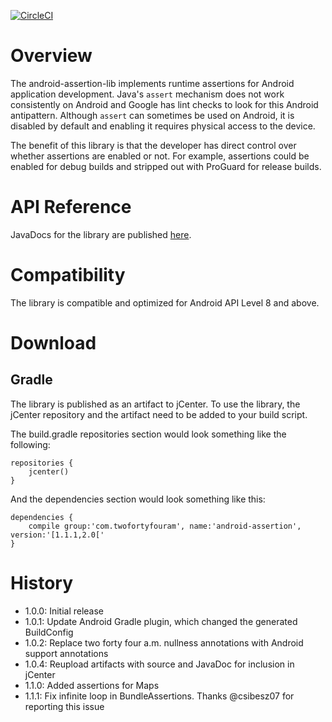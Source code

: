 [![CircleCI](https://circleci.com/gh/twofortyfouram/android-assertion.svg?style=svg)](https://circleci.com/gh/twofortyfouram/android-assertion)

# Overview
The android-assertion-lib implements runtime assertions for Android application development.  Java's ```assert``` mechanism does not work consistently on Android and Google has lint checks to look for this Android antipattern.  Although ```assert``` can sometimes be used on Android, it is disabled by default and enabling it requires physical access to the device.

The benefit of this library is that the developer has direct control over whether assertions are enabled or not.  For example, assertions could be enabled for debug builds and stripped out with ProGuard for release builds.


# API Reference
JavaDocs for the library are published [here](https://twofortyfouram.github.io/android-assertion).


# Compatibility
The library is compatible and optimized for Android API Level 8 and above.


# Download
## Gradle
The library is published as an artifact to jCenter.  To use the library, the jCenter repository and the artifact need to be added to your build script.

The build.gradle repositories section would look something like the following:

    repositories {
        jcenter()
    }

And the dependencies section would look something like this:
    
    dependencies {
        compile group:'com.twofortyfouram', name:'android-assertion', version:'[1.1.1,2.0['
    }

# History
* 1.0.0: Initial release
* 1.0.1: Update Android Gradle plugin, which changed the generated BuildConfig
* 1.0.2: Replace two forty four a.m. nullness annotations with Android support annotations
* 1.0.4: Reupload artifacts with source and JavaDoc for inclusion in jCenter
* 1.1.0: Added assertions for Maps
* 1.1.1: Fix infinite loop in BundleAssertions.  Thanks @csibesz07 for reporting this issue
